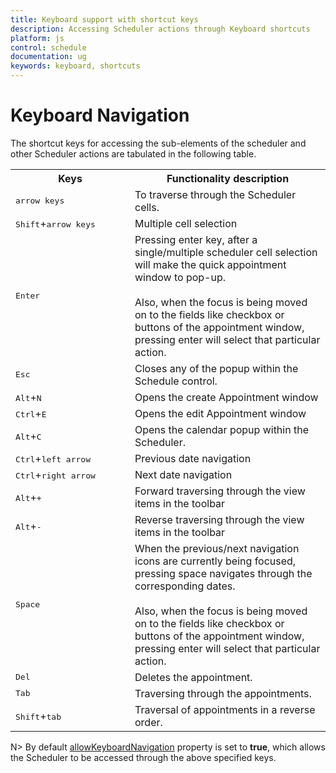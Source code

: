 ```yaml
---
title: Keyboard support with shortcut keys
description: Accessing Scheduler actions through Keyboard shortcuts 
platform: js
control: schedule
documentation: ug
keywords: keyboard, shortcuts 
---
```

# Keyboard Navigation

The shortcut keys for accessing the sub-elements of the scheduler and other Scheduler actions are tabulated in the following table.

<table>
<tr>
<th>
Keys</th><th>
Functionality description</th></tr>
<tr>
<td width="175">
<kbd>arrow keys</kbd></td><td>
To traverse through the Scheduler cells.</td></tr>
<tr>
<td>
<kbd>Shift</kbd>+<kbd>arrow keys</kbd></td><td>
Multiple cell selection</td></tr>
<tr>
<td>
<kbd>Enter</kbd></td><td>
Pressing enter key, after a single/multiple scheduler cell selection will make the quick appointment window to pop-up.<br/><br/>Also, when the focus is being moved on to the fields like checkbox or buttons of the appointment window, pressing enter will select that particular action. </td></tr>
<tr>
<td>
<kbd>Esc</kbd></td><td>
Closes any of the popup within the Schedule control.</td></tr>
<tr>
<td>
<kbd>Alt</kbd>+<kbd>N</kbd></td><td>
Opens the create Appointment window</td></tr>
<tr>
<td>
<kbd>Ctrl</kbd>+<kbd>E</kbd></td><td>
Opens the edit Appointment window</td></tr>
<tr>
<td>
<kbd>Alt</kbd>+<kbd>C</kbd></td><td>
Opens the calendar popup within the Scheduler.</td></tr>
<tr>
<td>
<kbd>Ctrl</kbd>+<kbd>left arrow</kbd></td><td>
Previous date navigation</td></tr>
<tr>
<td>
<kbd>Ctrl</kbd>+<kbd>right arrow</kbd></td><td>
Next date navigation</td></tr>
<tr>
<td>
<kbd>Alt</kbd>+<kbd>+</kbd></td><td>
Forward traversing through the view items in the toolbar</td></tr>
<tr>
<td>
<kbd>Alt</kbd>+<kbd>-</kbd></td><td>
Reverse traversing through the view items in the toolbar</td></tr>
<tr>
<td>
<kbd>Space</kbd></td><td>
When the previous/next navigation icons are currently being focused, pressing space navigates through the corresponding dates.<br/><br/>Also, when the focus is being moved on to the fields like checkbox or buttons of the appointment window, pressing enter will select that particular action.</td></tr>
<tr>
<td>
<kbd>Del</kbd></td><td>
Deletes the appointment.</td></tr>
<tr>
<td>
<kbd>Tab</kbd></td><td>
Traversing through the appointments.</td></tr>
<tr>
<td>
<kbd>Shift</kbd>+<kbd>tab</kbd></td><td>
Traversal of appointments in a reverse order.</td></tr>
</table>

N> By default [allowKeyboardNavigation](/js/api/ejschedule#members:allowkeyboardnavigation) property is set to **true**, which allows the Scheduler to be accessed through the above specified keys.

